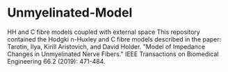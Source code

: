 # Unmyelinated-Model
HH and C fibre models coupled with external space
This repository contained the Hodgki n-Huxley and C fibre models described in the paper:
Tarotin, Ilya, Kirill Aristovich, and David Holder. "Model of Impedance Changes in Unmyelinated Nerve Fibers." IEEE Transactions on Biomedical Engineering 66.2 (2019): 471-484.
